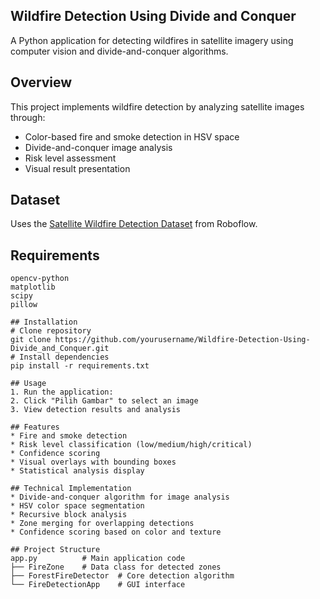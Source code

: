 ## Wildfire Detection Using Divide and Conquer
A Python application for detecting wildfires in satellite imagery using computer vision and divide-and-conquer algorithms.

## Overview
This project implements wildfire detection by analyzing satellite images through:
* Color-based fire and smoke detection in HSV space
* Divide-and-conquer image analysis
* Risk level assessment
* Visual result presentation

## Dataset
Uses the [Satellite Wildfire Detection Dataset](https://universe.roboflow.com/htw-berlin-xv7eo/satellite-wildfire-detection) from Roboflow.

## Requirements
```numpy
opencv-python
matplotlib
scipy
pillow

## Installation
# Clone repository
git clone https://github.com/yourusername/Wildfire-Detection-Using-Divide_and_Conquer.git
# Install dependencies
pip install -r requirements.txt

## Usage
1. Run the application:
2. Click "Pilih Gambar" to select an image
3. View detection results and analysis

## Features
* Fire and smoke detection
* Risk level classification (low/medium/high/critical)
* Confidence scoring
* Visual overlays with bounding boxes
* Statistical analysis display

## Technical Implementation
* Divide-and-conquer algorithm for image analysis
* HSV color space segmentation
* Recursive block analysis
* Zone merging for overlapping detections
* Confidence scoring based on color and texture

## Project Structure
app.py          # Main application code
├── FireZone    # Data class for detected zones
├── ForestFireDetector  # Core detection algorithm
└── FireDetectionApp    # GUI interface
